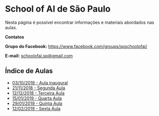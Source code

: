 # School of AI de São Paulo

Nesta página é possível encontrar informações e materiais abordados nas aulas.

**Contatos**

**Grupo do Facebook:** https://www.facebook.com/groups/spschoolofai/

**E-mail:** schoolofai.sp@gmail.com

## Índice de Aulas

- [03/10/2018 - Aula inaugural](https://github.com/SchoolOfAISaoPaulo/aulas/tree/master/01_aula)
- [21/11/2018 - Segunda Aula](https://github.com/SchoolOfAISaoPaulo/aulas/tree/master/02_aula)
- [12/12/2018 - Terceira Aula](https://github.com/SchoolOfAISaoPaulo/aulas/tree/master/03_aula)
- [15/01/2019 - Quarta Aula](https://github.com/SchoolOfAISaoPaulo/aulas/tree/master/04_aula)
- [29/01/2019 - Quinta Aula](https://github.com/SchoolOfAISaoPaulo/aulas/tree/master/05_aula)
- [12/02/2019 - Sexta Aula](https://github.com/SchoolOfAISaoPaulo/aulas/tree/master/06_aula)

